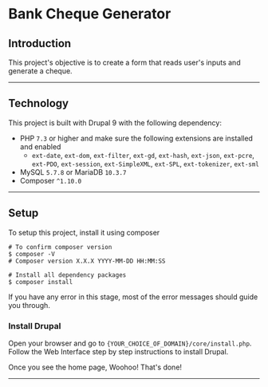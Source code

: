 # Bank Cheque Generator

## Introduction

This project's objective is to create a form that reads user's inputs and generate a cheque.

---

## Technology

This project is built with Drupal 9 with the following dependency:

- PHP `7.3` or higher and make sure the following extensions are installed and enabled
  - `ext-date`, `ext-dom`, `ext-filter`, `ext-gd`, `ext-hash`, `ext-json`, `ext-pcre`, `ext-PDO`, `ext-session`, `ext-SimpleXML`, `ext-SPL`, `ext-tokenizer`, `ext-sml`
- MySQL `5.7.8` or MariaDB `10.3.7`
- Composer `^1.10.0`

---

## Setup
To setup this project, install it using composer

```shell
# To confirm composer version
$ composer -V
# Composer version X.X.X YYYY-MM-DD HH:MM:SS

# Install all dependency packages
$ composer install
```

If you have any error in this stage, most of the error messages should guide you through.

### Install Drupal

Open your browser and go to `{YOUR_CHOICE_OF_DOMAIN}/core/install.php`. Follow the Web Interface step by step instructions to install Drupal.


Once you see the home page, Woohoo! That's done!

---

